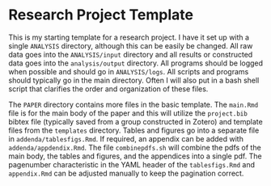 # Research Project Template

This is my starting template for a research project. I have it set up with a single `ANALYSIS` directory, although this can be easily be changed. All raw data goes into the `ANALYSIS/input` directory and all results or constructed data goes into the `analysis/output` directory. All programs should be logged when possible and should go in `ANALYSIS/logs`. All scripts and programs should typically go in the main directory. Often I will also put in a bash shell script that clarifies the order and organization of these files. 

The `PAPER` directory contains more files in the basic template. The `main.Rmd` file is for the main body of the paper and this will utilize the `project.bib` bibtex file (typically saved from a group constructed in Zotero) and template files from the `templates` directory. Tables and figures go into a separate file in `addenda/tablesfigs.Rmd`. If required, an appendix can be added with `addenda/appdendix.Rmd`. The file `combinepdfs.sh` will combine the pdfs of the main body, the tables and figures, and the appendices into a single pdf. The pagenumber characteristic in the YAML header of the `tablesfigs.Rmd` and `appendix.Rmd` can be adjusted manually to keep the pagination correct. 